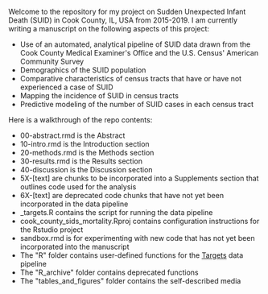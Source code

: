 Welcome to the repository for my project on Sudden Unexpected Infant Death (SUID) in Cook County, IL, USA from 2015-2019.
I am currently writing a manuscript on the following aspects of this project:
- Use of an automated, analytical pipeline of SUID data drawn from the Cook County Medical Examiner's Office and the U.S. Census' American Community Survey
- Demographics of the SUID population
- Comparative characteristics of census tracts that have or have not experienced a case of SUID
- Mapping the incidence of SUID in census tracts
- Predictive modeling of the number of SUID cases in each census tract

Here is a walkthrough of the repo contents:
- 00-abstract.rmd is the Abstract
- 10-intro.rmd is the Introduction section
- 20-methods.rmd is the Methods section
- 30-results.rmd is the Results section
- 40-discussion is the Discussion section
- 5X-[text] are chunks to be incorporated into a Supplements section that outlines code used for the analysis
- 6X-[text] are deprecated code chunks that have not yet been incorporated in the data pipeline
- _targets.R contains the script for running the data pipeline
- cook_county_sids_mortality.Rproj contains configuration instructions for the Rstudio project
- sandbox.rmd is for experimenting with new code that has not yet been incorporated into the manuscript
- The "R" folder contains user-defined functions for the [Targets](https://docs.ropensci.org/targets/) data pipeline
- The "R_archive" folder contains deprecated functions
- The "tables_and_figures" folder contains the self-described media
